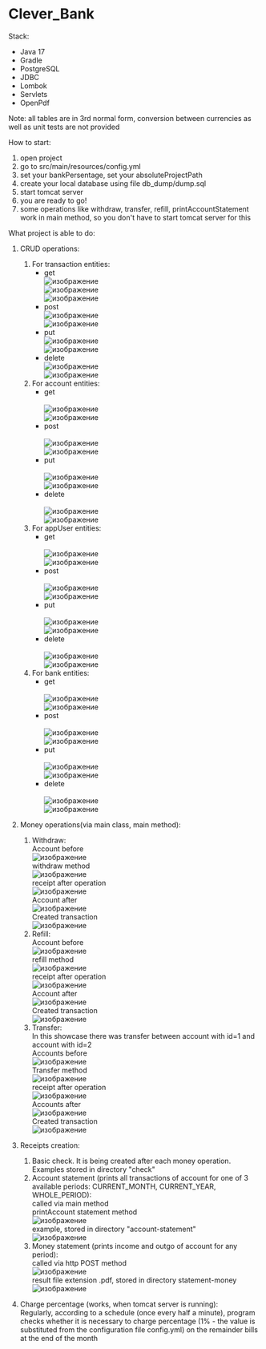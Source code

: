 # Clever_Bank
 Stack: 
- Java 17
- Gradle
- PostgreSQL
- JDBC
- Lombok
- Servlets
- OpenPdf

Note: all tables are in 3rd normal form, conversion between currencies as well as unit tests are not provided
  
How to start:
1. open project
2. go to src/main/resources/config.yml
3. set your bankPersentage, set your absoluteProjectPath
4. create your local database using file db_dump/dump.sql
5. start tomcat server
6. you are ready to go!
7. some operations like withdraw, transfer, refill, printAccountStatement work in main method, so you don't have to start tomcat server for this 


What project is able to do:
1. CRUD operations:
   1. For transaction entities:
      - get
        <br>![изображение](https://github.com/MatveyLshkn/Clever_Bank/assets/115181274/4f8be27f-a161-4413-a537-02eb34228fba)
        <br>![изображение](https://github.com/MatveyLshkn/Clever_Bank/assets/115181274/c953f156-4e7c-47e7-b965-9aa8b1390de7)
        <br>![изображение](https://github.com/MatveyLshkn/Clever_Bank/assets/115181274/868e009a-c7fa-4b9e-944b-41b40cc9e908)
      - post
        <br>![изображение](https://github.com/MatveyLshkn/Clever_Bank/assets/115181274/7c824e49-9106-44df-aac9-9de7433a84ff)
        <br>![изображение](https://github.com/MatveyLshkn/Clever_Bank/assets/115181274/8d8411bd-daba-4b86-80c2-5d89f86c9ee6)
      - put
        <br>![изображение](https://github.com/MatveyLshkn/Clever_Bank/assets/115181274/625e466c-60d6-453f-a490-dea431a2c01d)
        <br>![изображение](https://github.com/MatveyLshkn/Clever_Bank/assets/115181274/c8648625-3ce0-408f-a70e-19d2a4f5912b)
      - delete
        <br>![изображение](https://github.com/MatveyLshkn/Clever_Bank/assets/115181274/3782d9db-ff12-4a4d-9d30-c7851f4c7afe)
        <br>![изображение](https://github.com/MatveyLshkn/Clever_Bank/assets/115181274/fc533a66-301c-4639-af8a-73badd0cabbf)
   2. For account entities:
      - get<br>
       <br>![изображение](https://github.com/MatveyLshkn/Clever_Bank/assets/115181274/ff92e66c-c66d-47c9-a551-bf31c776eed2)
       <br>![изображение](https://github.com/MatveyLshkn/Clever_Bank/assets/115181274/3b432a87-e5cb-410b-8597-9b5cda501498)
      - post<br>
      <br>![изображение](https://github.com/MatveyLshkn/Clever_Bank/assets/115181274/1800711e-0ad5-4cc1-98f5-2da2a1c7527a)
       <br>![изображение](https://github.com/MatveyLshkn/Clever_Bank/assets/115181274/aa8c6906-ebf9-4967-9750-239435ecf854)
      - put<br>
      <br>![изображение](https://github.com/MatveyLshkn/Clever_Bank/assets/115181274/99f10552-0f25-40b3-892f-facb9ab3b69e)
     <br>![изображение](https://github.com/MatveyLshkn/Clever_Bank/assets/115181274/3b36e0be-3dd6-4af6-9a28-61884813947d)
      - delete<br>
     <br>![изображение](https://github.com/MatveyLshkn/Clever_Bank/assets/115181274/006b2e5d-2d4f-4085-bf3c-eb46ccd433bc)
      <br>![изображение](https://github.com/MatveyLshkn/Clever_Bank/assets/115181274/1203f663-fe54-426c-bb20-bbe200995471)
   3. For appUser entities:
      - get<br>
      <br>![изображение](https://github.com/MatveyLshkn/Clever_Bank/assets/115181274/ae4f40b7-feb5-4171-ae2c-df33e63e0313)
      <br>![изображение](https://github.com/MatveyLshkn/Clever_Bank/assets/115181274/9750f598-d4f4-4cbf-b7e6-5c04a1927ba0)
      - post<br>
      <br>![изображение](https://github.com/MatveyLshkn/Clever_Bank/assets/115181274/a4d5a88a-d76b-47d6-94fd-0e5d2368fe39)
      <br>![изображение](https://github.com/MatveyLshkn/Clever_Bank/assets/115181274/d27206fd-cd8e-45e6-ac02-35d75068d88f)
      - put<br>
      <br>![изображение](https://github.com/MatveyLshkn/Clever_Bank/assets/115181274/d71ffba3-b370-4819-9b71-3c43af0c7982)
      <br>![изображение](https://github.com/MatveyLshkn/Clever_Bank/assets/115181274/3eb513f3-ba73-4f0d-a109-6c7f53aafcb2)
      - delete<br>
     <br> ![изображение](https://github.com/MatveyLshkn/Clever_Bank/assets/115181274/0305abc9-b4cb-461f-9e8c-2314b91503c4)
      <br>![изображение](https://github.com/MatveyLshkn/Clever_Bank/assets/115181274/19fe4c44-f60f-4ad3-b4ad-939072b3452b)
   4. For bank entities:
      - get<br>
       <br>![изображение](https://github.com/MatveyLshkn/Clever_Bank/assets/115181274/2bd63eac-6ae5-4552-9519-cf47c93d12e5)
       <br>![изображение](https://github.com/MatveyLshkn/Clever_Bank/assets/115181274/beab1a3e-0384-47a2-8c52-c610fb7aa07f)
      - post<br>
     <br> ![изображение](https://github.com/MatveyLshkn/Clever_Bank/assets/115181274/f6a9addd-2842-4b66-ad24-a55f071489b9)
      <br>![изображение](https://github.com/MatveyLshkn/Clever_Bank/assets/115181274/d2a228be-7fda-4506-b501-bd5eb8bd1f6e)
      - put<br>
     <br> ![изображение](https://github.com/MatveyLshkn/Clever_Bank/assets/115181274/7ba6bc28-1330-405d-bdca-837cad6241cd)
      <br>![изображение](https://github.com/MatveyLshkn/Clever_Bank/assets/115181274/b5933aaf-c627-42db-871d-faf44ce542f1)
      - delete<br>
      <br>![изображение](https://github.com/MatveyLshkn/Clever_Bank/assets/115181274/2efed1db-6e82-459a-8b88-56f1a89e4b28)
      <br>![изображение](https://github.com/MatveyLshkn/Clever_Bank/assets/115181274/978378a1-bf46-4f05-a560-ec21eb22a42f)

2. Money operations(via main class, main method):
   1. Withdraw:
      <br>Account before
      <br>![изображение](https://github.com/MatveyLshkn/Clever_Bank/assets/115181274/26f96b4b-7e88-449d-a00f-f86dccc7312f)
      <br>withdraw method
      <br>![изображение](https://github.com/MatveyLshkn/Clever_Bank/assets/115181274/ba7b7ac4-9812-4d00-95f9-b142316895e1)
      <br>receipt after operation
      <br>![изображение](https://github.com/MatveyLshkn/Clever_Bank/assets/115181274/db69a262-7f8e-4a78-8641-7ee65588ca38)
      <br>Account after
      <br>![изображение](https://github.com/MatveyLshkn/Clever_Bank/assets/115181274/702f1e77-8943-4e1d-aefa-9f4582f0956f)
      <br>Created transaction
      <br>![изображение](https://github.com/MatveyLshkn/Clever_Bank/assets/115181274/eb4803a4-ad78-4fb6-a23a-d7fa1e9be34d)
   2. Refill:
     <br>Account before
     <br>![изображение](https://github.com/MatveyLshkn/Clever_Bank/assets/115181274/3500c0ca-cf28-45f4-b21e-4c6d47049f7e)
     <br>refill method
     <br>![изображение](https://github.com/MatveyLshkn/Clever_Bank/assets/115181274/b6754540-2b3d-49d5-b366-d0906b560d18)
     <br>receipt after operation
     <br>![изображение](https://github.com/MatveyLshkn/Clever_Bank/assets/115181274/4752da81-4047-45da-9eb4-1083cfa52d77)
     <br>Account after
     <br>![изображение](https://github.com/MatveyLshkn/Clever_Bank/assets/115181274/f01b8dcd-ee32-492c-ba10-0100fd46df29)
     <br>Created transaction
     <br>![изображение](https://github.com/MatveyLshkn/Clever_Bank/assets/115181274/cab64fc4-613a-4a66-af8b-960a92915b6c)
    3. Transfer:
     <br>In this showcase there was transfer between account with id=1 and account with id=2
     <br>Accounts before
     <br>![изображение](https://github.com/MatveyLshkn/Clever_Bank/assets/115181274/779e308c-26f3-4232-8be8-2d6ed8274b88)
     <br>Transfer method
     <br>![изображение](https://github.com/MatveyLshkn/Clever_Bank/assets/115181274/2b917b91-db23-43af-a2a0-f8752200953f)
     <br>receipt after operation
     <br>![изображение](https://github.com/MatveyLshkn/Clever_Bank/assets/115181274/fa2207cf-392c-4fb4-b756-1f8490c1dda1)
     <br>Accounts after
     <br>![изображение](https://github.com/MatveyLshkn/Clever_Bank/assets/115181274/ed28bb16-1f78-444d-81c0-904a0317981c)
     <br>Created transaction
     <br>![изображение](https://github.com/MatveyLshkn/Clever_Bank/assets/115181274/73857c8b-2d48-4e2c-8ffd-c4f7202a0c94)
3. Receipts creation:
   1. Basic check. It is being created after each money operation. Examples stored in directory "check"
   2. Account statement (prints all transactions of account for one of 3 available periods: CURRENT_MONTH, CURRENT_YEAR, WHOLE_PERIOD):
      <br>called via main method
      <br>printAccount statement method
      <br>![изображение](https://github.com/MatveyLshkn/Clever_Bank/assets/115181274/dcd978f0-a286-4abe-b8cb-8940cbb72809)
      <br>example, stored in directory "account-statement"
      <br>![изображение](https://github.com/MatveyLshkn/Clever_Bank/assets/115181274/406fccf1-110d-42ee-9c94-bc0aa2ba5980)
   3. Money statement (prints income and outgo of account for any period):
      <br>called via http POST method
      <br>![изображение](https://github.com/MatveyLshkn/Clever_Bank/assets/115181274/d090385d-f61e-4025-869a-4cc362d2d218)
      <br>result file extension .pdf, stored in directory statement-money
      <br>![изображение](https://github.com/MatveyLshkn/Clever_Bank/assets/115181274/4c518349-8fdf-4ab5-a207-4bbb204a3be5)
4. Charge percentage (works, when tomcat server is running):
   <br>Regularly, according to a schedule (once every half a minute), program checks whether it is necessary to charge
   percentage (1% - the value is substituted from the configuration file config.yml) on the remainder
   bills at the end of the month      

  


   



    


 

 


         


